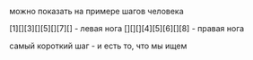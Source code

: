 можно показать на примере шагов человека

[1][][3][][5][][7][] - левая нога
[][][][4][5][6][][8] - правая нога

самый короткий шаг - и есть то, что мы ищем

